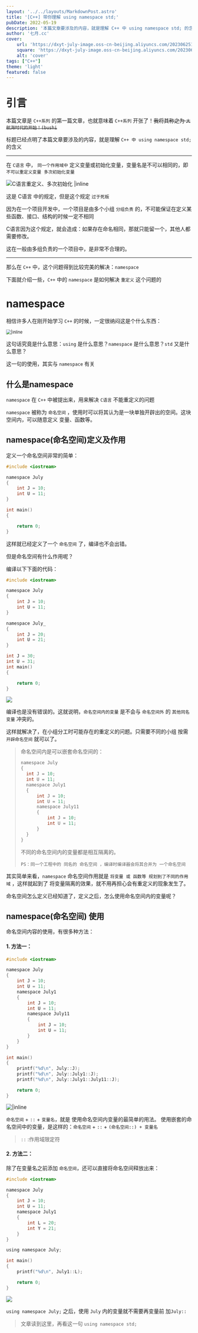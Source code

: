 ```yaml
---
layout: '../../layouts/MarkdownPost.astro'
title: '[C++] 带你理解 using namespace std;'
pubDate: 2022-05-19
description: '本篇文章要涉及的内容，就是理解 C++ 中 using namespace std; 的含义'
author: '七月.cc'
cover:
    url: 'https://dxyt-july-image.oss-cn-beijing.aliyuncs.com/202306251809044.webp'
    square: 'https://dxyt-july-image.oss-cn-beijing.aliyuncs.com/202306251809044.webp'
    alt: 'cover'
tags: ["C++"]
theme: 'light'
featured: false
---
```


# 引言

本篇文章是 `C++系列` 的第一篇文章，也就意味着 `C++系列` 开张了！~~我将其称之为 `大航海时代的开始！(bushi`~~

标题已经点明了本篇文章要涉及的内容，就是理解 `C++ 中 using namespace std;` 的含义

---

在 `C语言` 中， `同一个作用域中` 定义变量或初始化变量，变量名是不可以相同的，即 `不可以重定义变量 多次初始化变量`

![C语言重定义、多次初始化 |inline](https://dxyt-july-image.oss-cn-beijing.aliyuncs.com/image-20220425235849976.webp)

这是 C语言 中的规定，但是这个规定 `过于死板` 

因为在一个项目开发中，一个项目是由多个小组 `分组负责` 的，不可能保证在定义某些函数、接口、结构的时候一定不相同

C语言因为这个规定，就会造成：如果存在命名相同，那就只能留一个，其他人都需要修改。

这在一般由多组负责的一个项目中，是非常不合理的。



---

那么在 `C++` 中，这个问题得到比较完美的解决：`namespace`

下面就介绍一些，`C++` 中的 `namespace` 是如何解决 `重定义` 这个问题的



# namespace

相信许多人在刚开始学习 `C++` 的时候，一定很纳闷这是个什么东西：

<img src="https://dxyt-july-image.oss-cn-beijing.aliyuncs.com/image-20220513141346741.webp" alt=" |inline" style="zoom:80%; display: block; margin: 0 auto;" />

这句话究竟是什么意思：`using` 是什么意思？`namespace` 是什么意思？`std` 又是什么意思？

这一句的使用，其实与 `namespace` 有关

## 什么是namespace

`namespace` 在 `C++` 中被提出来，用来解决 `C语言` 不能重定义的问题

`namespace` 被称为 `命名空间` ，使用时可以将其认为是一块单独开辟出的空间。这块空间内，可以随意定义 变量、函数等。

## namespace(命名空间)定义及作用

定义一个命名空间非常的简单：

```c
#include <iostream>

namespace July
{
	int J = 10;
	int U = 11;
}

int main()
{

	return 0;
}
```

这样就已经定义了一个 `命名空间` 了，编译也不会出错。

但是命名空间有什么作用呢？

编译以下下面的代码：

```c
#include <iostream>

namespace July
{
	int J = 10;
	int U = 11;
}

namespace July_
{
	int J = 20;
	int U = 21;
}

int J = 30;
int U = 31;
int main()
{

	return 0;
}
```

![ ](https://dxyt-july-image.oss-cn-beijing.aliyuncs.com/image-20220513152334133.webp)

编译也是没有错误的。这就说明，`命名空间内的变量` 是不会与 `命名空间外` 的 `其他同名变量` 冲突的。

这样就解决了，在小组分工时可能存在的重定义的问题。只需要不同的小组 按需 `开辟命名空间` 就可以了。

> 命名空间内是可以嵌套命名空间的：
>
> ```c
> namespace July
> {
> 	int J = 10;
> 	int U = 11;
> 	namespace July1
> 	{
> 		int J = 10;
> 		int U = 11;
> 		namespace July11
> 		{
> 			int J = 10;
> 			int U = 11;
> 		}
> 	}
> }
> ```
>
> 不同的命名空间内的变量都是相互隔离的。
>
> `PS：同一个工程中的 同名的 命名空间 ，编译时编译器会将其合并为 一个命名空间` 

其实简单来看，`namespace` 命名空间作用就是 `将变量 或 函数等 规划到了不同的作用域` ，这样就起到了 将变量隔离的效果，就不用再担心会有重定义的现象发生了。

命名空间怎么定义已经知道了，定义之后，怎么使用命名空间内的变量呢？

## namespace(命名空间) 使用

命名空间内容的使用，有很多种方法：

#### 1. 方法一：

```c
#include <iostream>

namespace July
{
	int J = 10;
	int U = 11;
	namespace July1
	{
		int J = 10;
		int U = 11;
		namespace July11
		{
			int J = 10;
			int U = 11;
		}
	}
}

int main()
{
	printf("%d\n", July::J);
	printf("%d\n", July::July1::J);
	printf("%d\n", July::July1::July11::J);

	return 0;
}
```

![ |inline](https://dxyt-july-image.oss-cn-beijing.aliyuncs.com/image-20220514175509313.webp)

`命名空间` + `::` + `变量名`，就是 使用命名空间内变量的最简单的用法。
使用嵌套的命名空间中的变量，是这样的：`命名空间` + `::` + `(命名空间::) + 变量名`

> `::` :作用域限定符

#### 2. 方法二：

除了在变量名之前添加 `命名空间`，还可以直接将命名空间释放出来：

```c
#include <iostream>

namespace July
{
	int J = 10;
	int U = 11;
	namespace July1
	{
		int L = 20;
		int Y = 21;
	}
}

using namespace July;

int main()
{
	printf("%d\n", July1::L);

	return 0;
}
```

![](https://dxyt-july-image.oss-cn-beijing.aliyuncs.com/image-20220514180837528.webp)

`using namespace July;` 之后，使用 `July` 内的变量就不需要再变量前 加`July::`

> 文章读到这里，再看这一句 `using namespace std;`
